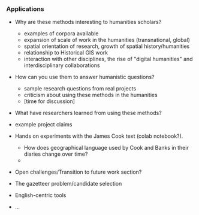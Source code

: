 ### Applications

 - Why are these methods interesting to humanities scholars?
   - examples of corpora available
   - expansion of scale of work in the humanities (transnational, global)
   - spatial orientation of research, growth of spatial history/humanities
   - relationship to Historical GIS work
   - interaction with other disciplines, the rise of "digital humanities" and interdisciplinary collaborations
   
 - How can you use them to answer humanistic questions?
   - sample research questions from real projects
   - criticism about using these methods in the humanities
   -  [time for discussion]
   
 - What have researchers learned from using these methods?
  - example project claims
  
  - Hands on experiments with the James Cook text (colab notebook?).
    - How does geographical language used by Cook and Banks in their diaries change over time?
    - 

- Open challenges/Transition to future work section?
 - The gazetteer problem/candidate selection
 - English-centric tools
 - ...

